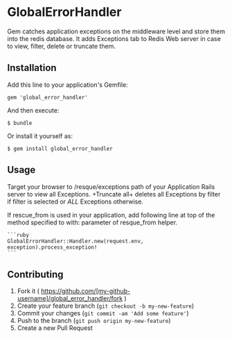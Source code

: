 # GlobalErrorHandler

Gem catches application exceptions on the middleware level and store them into the redis database.
It adds Exceptions tab to Redis Web server in case to view, filter, delete or truncate them.

## Installation

Add this line to your application's Gemfile:

    gem 'global_error_handler'

And then execute:

    $ bundle

Or install it yourself as:

    $ gem install global_error_handler

## Usage

Target your browser to /resque/exceptions path of your Application Rails server to view all Exceptions.
+Truncate all+ deletes all Exceptions by filter if filter is selected or _ALL_ Exceptions otherwise.

If rescue_from is used in your application, add following line at top of the method specified to with: parameter of resque_from helper.

    ```ruby
    GlobalErrorHandler::Handler.new(request.env, exception).process_exception!
    ```

## Contributing

1. Fork it ( https://github.com/[my-github-username]/global_error_handler/fork )
2. Create your feature branch (`git checkout -b my-new-feature`)
3. Commit your changes (`git commit -am 'Add some feature'`)
4. Push to the branch (`git push origin my-new-feature`)
5. Create a new Pull Request
